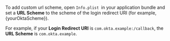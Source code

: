 To add custom url scheme, open `Info.plist `in your application bundle and set a **URL Scheme** to the scheme of the login redirect URI (for example, {yourOktaScheme}).

For example, if your **Login Redirect URI** is `com.okta.example:/callback`, the **URL Scheme** is `com.okta.example`.
